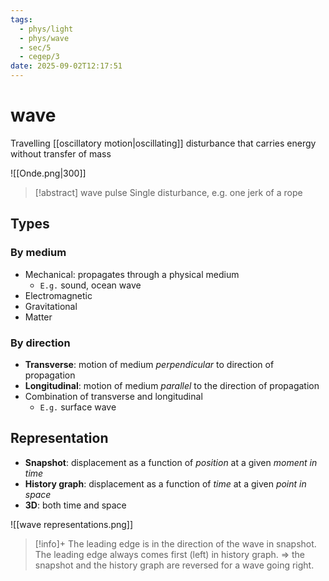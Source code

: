 ```yaml
---
tags:
  - phys/light
  - phys/wave
  - sec/5
  - cegep/3
date: 2025-09-02T12:17:51
---
```


# wave

Travelling [[oscillatory motion|oscillating]] disturbance that carries energy without transfer of mass

![[Onde.png|300]]

> [!abstract] wave pulse
> Single disturbance, e.g. one jerk of a rope

## Types

### By medium

- Mechanical: propagates through a physical medium
	- `E.g.` sound, ocean wave
- Electromagnetic
- Gravitational
- Matter

### By direction

- **Transverse**: motion of medium *perpendicular* to direction of propagation
- **Longitudinal**: motion of medium *parallel* to the direction of propagation
- Combination of transverse and longitudinal
	- `E.g.` surface wave

## Representation

- **Snapshot**: displacement as a function of *position* at a given *moment in time*
- **History graph**: displacement as a function of *time* at a given *point in space*
- **3D**: both time and space

![[wave representations.png]]

> [!info]+
> The leading edge is in the direction of the wave in snapshot.
> The leading edge always comes first (left) in history graph.
> => the snapshot and the history graph are reversed for a wave going right.